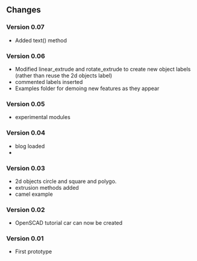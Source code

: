 ## Changes

### Version 0.07
* Added text() method 

### Version 0.06 
* Modified linear_extrude and rotate_extrude to create new object labels (rather than reuse the 2d objects label)
* commented labels inserted
* Examples folder for demoing new features as they appear

### Version 0.05
* experimental modules

### Version 0.04 
* blog loaded
* 
### Version 0.03 
* 2d objects circle and square and polygo.
* extrusion methods added
* camel example

### Version 0.02 
* OpenSCAD tutorial car can now be created

### Version 0.01 
* First prototype
